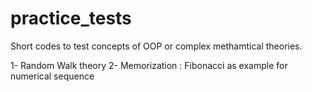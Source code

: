 # practice_tests
Short codes to test concepts of OOP or complex methamtical theories.

1- Random Walk theory
2- Memorization : Fibonacci as example for numerical sequence
